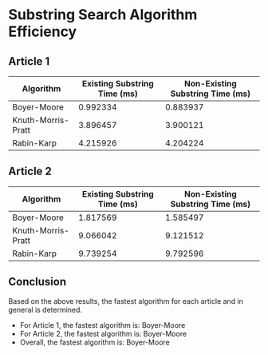 
# Substring Search Algorithm Efficiency

## Article 1

| Algorithm       | Existing Substring Time (ms) | Non-Existing Substring Time (ms) |
|-----------------|------------------------------|----------------------------------|
| Boyer-Moore     | 0.992334              | 0.883937            |
| Knuth-Morris-Pratt | 3.896457          | 3.900121           |
| Rabin-Karp      | 4.215926              | 4.204224            |

## Article 2

| Algorithm       | Existing Substring Time (ms) | Non-Existing Substring Time (ms) |
|-----------------|------------------------------|----------------------------------|
| Boyer-Moore     | 1.817569              | 1.585497            |
| Knuth-Morris-Pratt | 9.066042          | 9.121512           |
| Rabin-Karp      | 9.739254              | 9.792596            |

## Conclusion

Based on the above results, the fastest algorithm for each article and in general is determined.
- For Article 1, the fastest algorithm is: Boyer-Moore
- For Article 2, the fastest algorithm is: Boyer-Moore
- Overall, the fastest algorithm is: Boyer-Moore
